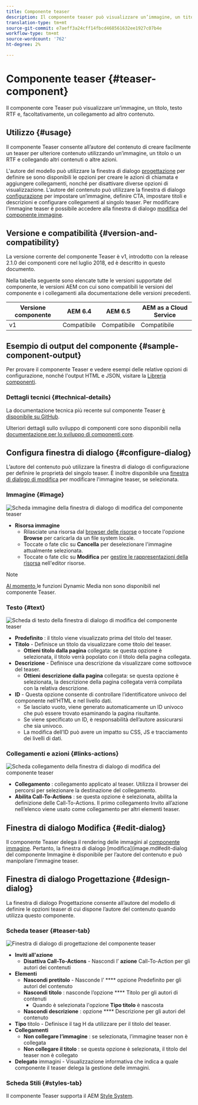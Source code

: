 ```yaml
---
title: Componente teaser
description: Il componente teaser può visualizzare un’immagine, un titolo, un testo RTF e, facoltativamente, un collegamento ad altri contenuti.
translation-type: tm+mt
source-git-commit: e7aeff3a24cff14fbcd468561632ee1927c07b4e
workflow-type: tm+mt
source-wordcount: '762'
ht-degree: 2%

---
```



# Componente teaser {#teaser-component}

Il componente core Teaser può visualizzare un’immagine, un titolo, testo RTF e, facoltativamente, un collegamento ad altro contenuto.

## Utilizzo {#usage}

Il componente Teaser consente all’autore del contenuto di creare facilmente un teaser per ulteriore contenuto utilizzando un’immagine, un titolo o un RTF e collegando altri contenuti o altre azioni.

L&#39;autore del modello può utilizzare la finestra di dialogo [progettazione](#design-dialog) per definire se sono disponibili le opzioni per creare le azioni di chiamata e aggiungere collegamenti, nonché per disattivare diverse opzioni di visualizzazione. L’autore del contenuto può utilizzare la finestra di dialogo [configurazione](#configure-dialog) per impostare un’immagine, definire CTA, impostare titoli e descrizioni e configurare collegamenti al singolo teaser. Per modificare l&#39;immagine teaser è possibile accedere alla finestra di dialogo [modifica](image.md#edit-dialog) del [componente immagine](image.md).

## Versione e compatibilità {#version-and-compatibility}

La versione corrente del componente Teaser è v1, introdotto con la release 2.1.0 dei componenti core nel luglio 2018, ed è descritto in questo documento.

Nella tabella seguente sono elencate tutte le versioni supportate del componente, le versioni AEM con cui sono compatibili le versioni del componente e i collegamenti alla documentazione delle versioni precedenti.

| Versione componente | AEM 6.4   | AEM 6.5 | AEM as a Cloud Service |
|---|---|---|---|
| v1 | Compatibile | Compatibile | Compatibile |

## Esempio di output del componente {#sample-component-output}

Per provare il componente Teaser e vedere esempi delle relative opzioni di configurazione, nonché l&#39;output HTML e JSON, visitare la [Libreria componenti](https://adobe.com/go/aem_cmp_library_teaser).

### Dettagli tecnici {#technical-details}

La documentazione tecnica più recente sul componente Teaser [è disponibile su GitHub](https://adobe.com/go/aem_cmp_tech_teaser_v1).

Ulteriori dettagli sullo sviluppo di componenti core sono disponibili nella [documentazione per lo sviluppo di componenti core](/help/developing/overview.md).

## Configura finestra di dialogo {#configure-dialog}

L’autore del contenuto può utilizzare la finestra di dialogo di configurazione per definire le proprietà del singolo teaser. È inoltre disponibile una [finestra di dialogo di modifica](#edit-dialog) per modificare l&#39;immagine teaser, se selezionata.

### Immagine {#image}

![Scheda immagine della finestra di dialogo di modifica del componente teaser](/help/assets/teaser-edit-image.png)

* **Risorsa immagine**
   * Rilasciate una risorsa dal [browser delle risorse](https://docs.adobe.com/content/help/en/experience-manager-cloud-service/sites/authoring/fundamentals/environment-tools.html) o toccate l&#39;opzione **Browse** per caricarla da un file system locale.
   * Toccate o fate clic su **Cancella** per deselezionare l&#39;immagine attualmente selezionata.
   * Toccate o fate clic su **Modifica** per [gestire le rappresentazioni della risorsa](https://docs.adobe.com/content/help/en/experience-manager-cloud-service/assets/manage/manage-digital-assets.html) nell&#39;editor risorse.

>[!NOTE]
>
>[Al momento ](image.md#dynamic-media) le funzioni Dynamic Media non sono disponibili nel componente Teaser.

### Testo {#text}

![Scheda di testo della finestra di dialogo di modifica del componente teaser](/help/assets/teaser-edit-text.png)

* **Predefinito** : il titolo viene visualizzato prima del titolo del teaser.
* **Titolo**  - Definisce un titolo da visualizzare come titolo del teaser.
   * **Ottieni titolo dalla pagina**  collegata: se questa opzione è selezionata, il titolo verrà popolato con il titolo della pagina collegata.
* **Descrizione**  - Definisce una descrizione da visualizzare come sottovoce del teaser.
   * **Ottieni descrizione dalla pagina**  collegata: se questa opzione è selezionata, la descrizione della pagina collegata verrà compilata con la relativa descrizione.
* **ID**  - Questa opzione consente di controllare l’identificatore univoco del componente nell’HTML e nel livello [ ](/help/developing/data-layer/overview.md)dati.
   * Se lasciato vuoto, viene generato automaticamente un ID univoco che può essere trovato esaminando la pagina risultante.
   * Se viene specificato un ID, è responsabilità dell’autore assicurarsi che sia univoco.
   * La modifica dell’ID può avere un impatto su CSS, JS e tracciamento dei livelli di dati.

### Collegamenti e azioni {#links-actions}

![Scheda collegamento della finestra di dialogo di modifica del componente teaser](/help/assets/teaser-edit-link.png)

* **Collegamento** : collegamento applicato al teaser. Utilizza il browser dei percorsi per selezionare la destinazione del collegamento.
* **Abilita Call-To-Actions** : se questa opzione è selezionata, abilita la definizione delle Call-To-Actions. Il primo collegamento Invito all’azione nell’elenco viene usato come collegamento per altri elementi teaser.

## Finestra di dialogo Modifica {#edit-dialog}

Il componente Teaser delega il rendering delle immagini al [componente immagine](image.md). Pertanto, la finestra di dialogo [modifica](image.md#edit-dialog del componente Immagine è disponibile per l’autore del contenuto e può manipolare l’immagine teaser.

## Finestra di dialogo Progettazione {#design-dialog}

La finestra di dialogo Progettazione consente all’autore del modello di definire le opzioni teaser di cui dispone l’autore del contenuto quando utilizza questo componente.

### Scheda teaser {#teaser-tab}

![Finestra di dialogo di progettazione del componente teaser](/help/assets/teaser-design.png)

* **Inviti all&#39;azione**
   * **Disattiva Call-To-Actions**  - Nascondi l’ **azione** Call-To-Action per gli autori dei contenuti
* **Elementi**
   * **Nascondi pretitolo**  - Nasconde l’ **** opzione Predefinito per gli autori del contenuto
   * **Nascondi titolo** : nasconde l’opzione  **** Titolo per gli autori di contenuti
      * Quando è selezionata l&#39;opzione **Tipo titolo** è nascosta
   * **Nascondi descrizione** : opzione  **** Descrizione per gli autori del contenuto
* **Tipo**  titolo - Definisce il tag H da utilizzare per il titolo del teaser.
* **Collegamenti**
   * **Non collegare l’immagine** : se selezionata, l’immagine teaser non è collegata
   * **Non collegare il titolo** : se questa opzione è selezionata, il titolo del teaser non è collegato
* **Delegato**  immagini - Visualizzazione informativa che indica a quale componente il teaser delega la gestione delle immagini.

### Scheda Stili {#styles-tab}

Il componente Teaser supporta il AEM [Style System](/help/get-started/authoring.md#component-styling).
